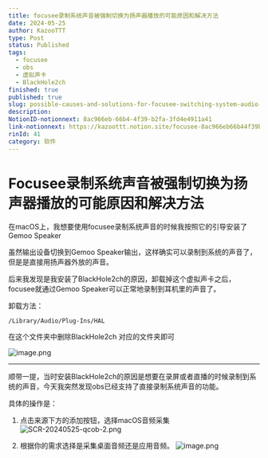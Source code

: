 ```yaml
---
title: focusee录制系统声音被强制切换为扬声器播放的可能原因和解决方法
date: 2024-05-25
author: KazooTTT
type: Post
status: Published
tags:
  - focusee
  - obs
  - 虚拟声卡
  - BlackHole2ch
finished: true
published: true
slug: possible-causes-and-solutions-for-focusee-switching-system-audio-to-speaker-playback-forcibly-zh
description: 
NotionID-notionnext: 8ac966eb-66b4-4f39-b2fa-3fd4e4911a41
link-notionnext: https://kazoottt.notion.site/focusee-8ac966eb66b44f39b2fa3fd4e4911a41
rinId: 41
category: 软件
---
```


# Focusee录制系统声音被强制切换为扬声器播放的可能原因和解决方法

在macOS上，我想要使用focusee录制系统声音的时候我按照它的引导安装了Gemoo Speaker

虽然输出设备切换到Gemoo Speaker输出，这样确实可以录制到系统的声音了，但是是直接用扬声器外放的声音。

后来我发现是我安装了BlackHole2ch的原因，卸载掉这个虚拟声卡之后，focusee就通过Gemoo Speaker可以正常地录制到耳机里的声音了。

卸载方法：

`/Library/Audio/Plug-Ins/HAL`

在这个文件夹中删除BlackHole2ch 对应的文件夹即可

![image.png](https://pictures.kazoottt.top/2024/05/20240525-26e60249b527dc5dc46c78eb123769bf.png)

---

顺带一提，当时安装BlackHole2ch的原因是想要在录屏或者直播的时候录制到系统的声音，今天我突然发现obs已经支持了直接录制系统声音的功能。

具体的操作是：

1. 点击来源下方的添加按钮，选择macOS音频采集
![SCR-20240525-qcob-2.png](https://pictures.kazoottt.top/2024/05/20240525-862b985a72997075bf72d8dd84efa46c.png)

2. 根据你的需求选择是采集桌面音频还是应用音频。
![image.png](https://pictures.kazoottt.top/2024/05/20240525-b1ea5d3a03406f26588601ed66067a05.png)
